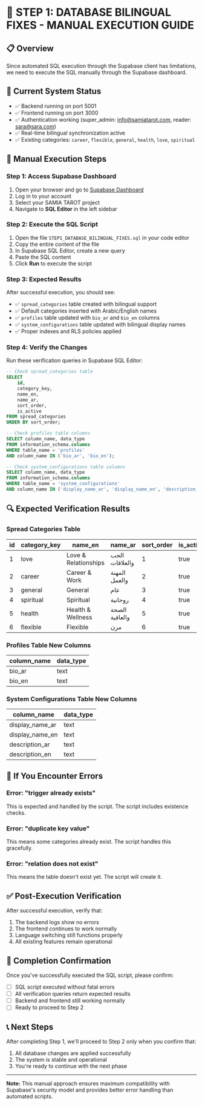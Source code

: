 # 🔧 **STEP 1: DATABASE BILINGUAL FIXES - MANUAL EXECUTION GUIDE**

## 📋 **Overview**
Since automated SQL execution through the Supabase client has limitations, we need to execute the SQL manually through the Supabase dashboard.

## 🎯 **Current System Status**
- ✅ Backend running on port 5001
- ✅ Frontend running on port 3000
- ✅ Authentication working (super_admin: info@samiatarot.com, reader: sara@sara.com)
- ✅ Real-time bilingual synchronization active
- ✅ Existing categories: `career`, `flexible`, `general`, `health`, `love`, `spiritual`

## 📝 **Manual Execution Steps**

### **Step 1: Access Supabase Dashboard**
1. Open your browser and go to [Supabase Dashboard](https://app.supabase.com)
2. Log in to your account
3. Select your SAMIA TAROT project
4. Navigate to **SQL Editor** in the left sidebar

### **Step 2: Execute the SQL Script**
1. Open the file `STEP1_DATABASE_BILINGUAL_FIXES.sql` in your code editor
2. Copy the entire content of the file
3. In Supabase SQL Editor, create a new query
4. Paste the SQL content
5. Click **Run** to execute the script

### **Step 3: Expected Results**
After successful execution, you should see:
- ✅ `spread_categories` table created with bilingual support
- ✅ Default categories inserted with Arabic/English names
- ✅ `profiles` table updated with `bio_ar` and `bio_en` columns
- ✅ `system_configurations` table updated with bilingual display names
- ✅ Proper indexes and RLS policies applied

### **Step 4: Verify the Changes**
Run these verification queries in Supabase SQL Editor:

```sql
-- Check spread_categories table
SELECT 
    id,
    category_key,
    name_en,
    name_ar,
    sort_order,
    is_active
FROM spread_categories
ORDER BY sort_order;

-- Check profiles table columns
SELECT column_name, data_type 
FROM information_schema.columns 
WHERE table_name = 'profiles' 
AND column_name IN ('bio_ar', 'bio_en');

-- Check system_configurations table columns
SELECT column_name, data_type 
FROM information_schema.columns 
WHERE table_name = 'system_configurations' 
AND column_name IN ('display_name_ar', 'display_name_en', 'description_ar', 'description_en');
```

## 🔍 **Expected Verification Results**

### **Spread Categories Table**
| id | category_key | name_en | name_ar | sort_order | is_active |
|----|--------------|---------|---------|------------|-----------|
| 1  | love         | Love & Relationships | الحب والعلاقات | 1 | true |
| 2  | career       | Career & Work | المهنة والعمل | 2 | true |
| 3  | general      | General | عام | 3 | true |
| 4  | spiritual    | Spiritual | روحانية | 4 | true |
| 5  | health       | Health & Wellness | الصحة والعافية | 5 | true |
| 6  | flexible     | Flexible | مرن | 6 | true |

### **Profiles Table New Columns**
| column_name | data_type |
|-------------|-----------|
| bio_ar      | text      |
| bio_en      | text      |

### **System Configurations Table New Columns**
| column_name | data_type |
|-------------|-----------|
| display_name_ar | text |
| display_name_en | text |
| description_ar  | text |
| description_en  | text |

## 🚨 **If You Encounter Errors**

### **Error: "trigger already exists"**
This is expected and handled by the script. The script includes existence checks.

### **Error: "duplicate key value"**
This means some categories already exist. The script handles this gracefully.

### **Error: "relation does not exist"**
This means the table doesn't exist yet. The script will create it.

## ✅ **Post-Execution Verification**

After successful execution, verify that:
1. The backend logs show no errors
2. The frontend continues to work normally
3. Language switching still functions properly
4. All existing features remain operational

## 🎉 **Completion Confirmation**

Once you've successfully executed the SQL script, please confirm:
- [ ] SQL script executed without fatal errors
- [ ] All verification queries return expected results
- [ ] Backend and frontend still working normally
- [ ] Ready to proceed to Step 2

## 📞 **Next Steps**
After completing Step 1, we'll proceed to Step 2 only when you confirm that:
1. All database changes are applied successfully
2. The system is stable and operational
3. You're ready to continue with the next phase

---

**Note:** This manual approach ensures maximum compatibility with Supabase's security model and provides better error handling than automated scripts. 